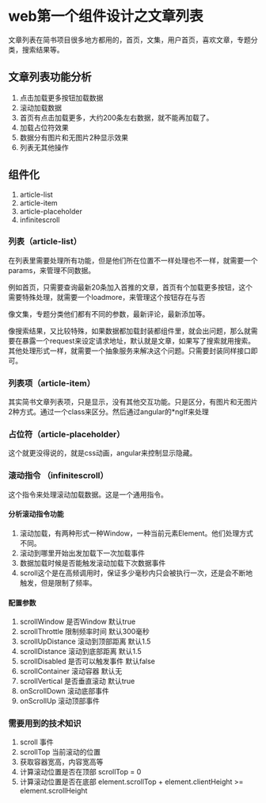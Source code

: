 # web第一个组件设计之文章列表
文章列表在简书项目很多地方都用的，首页，文集，用户首页，喜欢文章，专题分类，搜索结果等。

## 文章列表功能分析
1. 点击加载更多按钮加载数据
2. 滚动加载数据
3. 首页有点击加载更多，大约200条左右数据，就不能再加载了。
4. 加载占位符效果
5. 数据分有图片和无图片2种显示效果
6. 列表无其他操作

## 组件化
1. article-list
2. article-item
3. article-placeholder
4. infinitescroll

### 列表（article-list） 
在列表里需要处理所有功能，但是他们所在位置不一样处理也不一样，就需要一个params，来管理不同数据。

例如首页，只需要查询最新20条加入首推的文章，首页有个加载更多按钮，这个需要特殊处理，就需要一个loadmore，来管理这个按钮存在与否

像文集，专题分类他们都有不同的参数，最新评论，最新添加等。

像搜索结果，又比较特殊，如果数据都加载封装都组件里，就会出问题，那么就需要在暴露一个request来设定请求地址，默认就是文章，如果写了搜索就用搜索。其他处理形式一样，就需要一个抽象服务来解决这个问题。只需要封装同样接口即可。

### 列表项（article-item） 
其实简书文章列表项，只是显示，没有其他交互功能。只是区分，有图片和无图片2种方式。通过一个class来区分。然后通过angular的*ngIf来处理

### 占位符（article-placeholder）
这个就更没得说的，就是css动画，angular来控制显示隐藏。

### 滚动指令 （infinitescroll）
这个指令来处理滚动加载数据。这是一个通用指令。

#### 分析滚动指令功能
1. 滚动加载，有两种形式一种Window，一种当前元素Element。他们处理方式不同。
2. 滚动到哪里开始出发加载下一次加载事件
3. 数据加载时候是否能触发滚动加载下次数据事件
4. scroll这个是在高频调用时，保证多少毫秒内只会被执行一次，还是会不断地触发，但是限制了频率。

#### 配置参数
1. scrollWindow 是否Window 默认true
2. scrollThrottle 限制频率时间 默认300毫秒
3. scrollUpDistance 滚动到顶部距离 默认1.5
4. scrollDistance 滚动到底部距离 默认1.5
5. scrollDisabled 是否可以触发事件 默认false
6. scrollContainer 滚动容器 默认无
6. scrollVertical 是否垂直滚动 默认true
7. onScrollDown 滚动底部事件
8. onScrollUp   滚动顶部事件

### 需要用到的技术知识
1. scroll 事件
2. scrollTop 当前滚动的位置
3. 获取容器宽高，内容宽高等
4. 计算滚动位置是否在顶部 scrollTop = 0
5. 计算滚动位置是否在底部 element.scrollTop + element.clientHeight >= element.scrollHeight